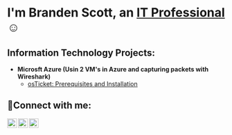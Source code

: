 <h1>I'm Branden Scott, an <a href="https://linkedin.com/in/Josh">IT Professional</a>☺</h1>

<h2> Information Technology Projects:</h2>

- <b>Microsft Azure (Usin 2 VM's in Azure and capturing packets with Wireshark)</b>
  - [osTicket: Prerequisites and Installation](https://github.com/joshmadakorcc/osticket-prereqs)


<h2>🤳Connect with me:</h2>

[<img align="left" alt="Josh | Twitter" width="22px" src="https://cdn.jsdelivr.net/npm/simple-icons@v3/icons/twitter.svg" />][twitter]
[<img align="left" alt="Josh | LinkedIn" width="22px" src="https://cdn.jsdelivr.net/npm/simple-icons@v3/icons/linkedin.svg" />][linkedin]
[<img align="left" alt="Josh | Instagram" width="22px" src="https://cdn.jsdelivr.net/npm/simple-icons@v3/icons/instagram.svg" />][instagram]

[twitter]: https://twitter.com/Josh
[instagram]: https://www.instagram.com/Josh
[linkedin]: https://linkedin.com/in/Josh
